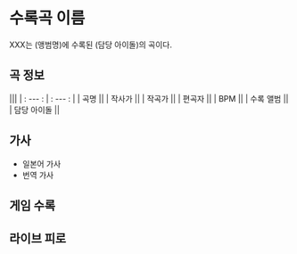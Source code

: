 # 수록곡 이름

XXX는 (앵범명)에 수록된 (담당 아이돌)의 곡이다.

## 곡 정보

|||
| : --- : | : --- : |
| 곡명 ||
| 작사가 ||
| 작곡가 ||
| 편곡자 ||
| BPM ||
| 수록 앨범 ||
| 담당 아이돌 ||

## 가사

* 일본어 가사
* 번역 가사

## 게임 수록

## 라이브 피로

